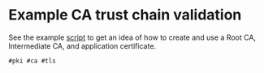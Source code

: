 # Example CA trust chain validation

See the example [script](./ca-example.sh) to get an idea of how to create and
use a Root CA, Intermediate CA, and application certificate.

    #pki #ca #tls
